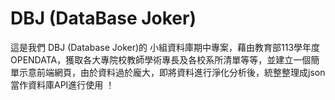 # DBJ (DataBase Joker)
這是我們 DBJ (Database Joker)的 小組資料庫期中專案，藉由教育部113學年度 OPENDATA，獲取各大專院校教師學術專長及各校系所清單等等，並建立一個簡單示意前端網頁，由於資料過於龐大，即將資料進行淨化分析後，統整整理成json當作資料庫API進行使用 ！ 
